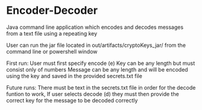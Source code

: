 # Encoder-Decoder
Java command line application which encodes and decodes messages from a text file using a repeating key

User can run the jar file located in out/artifacts/cryptoKeys_jar/ from the command line or powershell window

First run:
User must first specify encode (e)
Key can be any length but must consist only of numbers
Message can be any length and will be encoded using the key and saved in the provided secrets.txt file

Future runs:
There must be text in the secrets.txt file in order for the decode funtion to work,
If user selects decode (d) they must then provide the correct key for the message to be decoded correctly
